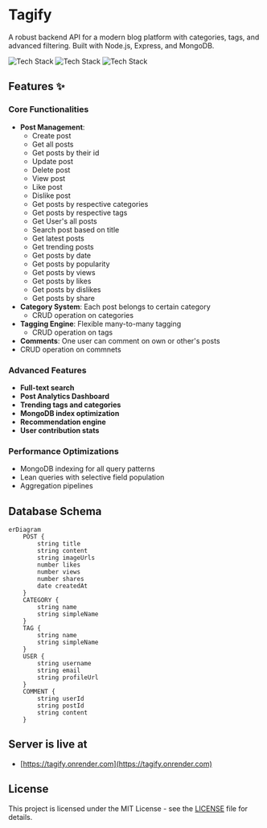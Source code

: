 # Tagify

A robust backend API for a modern blog platform with categories, tags, and advanced filtering. Built with Node.js, Express, and MongoDB.

![Tech Stack](https://img.shields.io/badge/Node.js-18-green)
![Tech Stack](https://img.shields.io/badge/Express-4-blue)
![Tech Stack](https://img.shields.io/badge/MongoDB-6-lightgreen)

## Features ✨

### Core Functionalities

- **Post Management**:
  - Create post
  - Get all posts
  - Get posts by their id
  - Update post
  - Delete post
  - View post
  - Like post
  - Dislike post
  - Get posts by respective categories
  - Get posts by respective tags
  - Get User's all posts
  - Search post based on title
  - Get latest posts
  - Get trending posts
  - Get posts by date
  - Get posts by popularity
  - Get posts by views
  - Get posts by likes
  - Get posts by dislikes
  - Get posts by share
- **Category System**: Each post belongs to certain category
  - CRUD operation on categories
- **Tagging Engine**: Flexible many-to-many tagging
  - CRUD operation on tags
- **Comments**: One user can comment on own or other's posts
- CRUD operation on commnets

### Advanced Features

- **Full-text search**
- **Post Analytics Dashboard**
- **Trending tags and categories**
- **MongoDB index optimization**
- **Recommendation engine**
- **User contribution stats**

### Performance Optimizations

- MongoDB indexing for all query patterns
- Lean queries with selective field population
- Aggregation pipelines

## Database Schema

```mermaid
erDiagram
    POST {
        string title
        string content
        string imageUrls
        number likes
        number views
        number shares
        date createdAt
    }
    CATEGORY {
        string name
        string simpleName
    }
    TAG {
        string name
        string simpleName
    }
    USER {
        string username
        string email
        string profileUrl
    }
    COMMENT {
        string userId
        string postId
        string content
    }
```

## Server is live at

- [https://tagify.onrender.com](https://tagify.onrender.com)

## License

This project is licensed under the MIT License - see the [LICENSE](./LICENSE) file for details.
